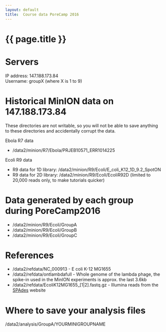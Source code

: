 ```yaml
---
layout: default
title:  Course data PoreCamp 2016
---
```


# {{ page.title }}

# Servers

IP address: 147.188.173.84  
Username: groupX (where X is 1 to 9)

# Historical MinION data on 147.188.173.84

These directories are not writable, so you will not be able to save anything to these directories and accidentally corrupt the data.

Ebola R7 data
- /data2/minion/R7/Ebola/PRJEB10571_ERR1014225  

Ecoli R9 data
- R9 data for 1D library: /data2/minion/R9/Ecoli/E_coli_K12_1D_9.2_SpotON
- R9 data for 2D library: /data2/minion/R9/Ecoli/EcoliR92D (limited to 20,000 reads only, to make tutorials quicker)

# Data generated by each group during PoreCamp2016

- /data2/minion/R9/Ecoli/GroupA
- /data2/minion/R9/Ecoli/GroupB
- /data2/minion/R9/Ecoli/GroupC

# References

- /data2/refdata/NC_000913 - E coli K-12 MG1655
- /data2/refdata/ontlambdafull - Whole genome of the lambda phage, the spike-in used in the MinION experiments is approx. the last 3.6kb
- /data2/refdata/EcoliK12MG1655_[1|2].fastq.gz - Illumina reads from the [SPAdes](http://spades.bioinf.spbau.ru/spades_test_datasets/ecoli_mc/) website

# Where to save your analysis files

/data2/analysis/GroupA/YOURMINIGROUPNAME

